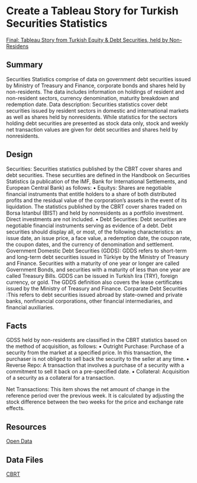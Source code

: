 # Create a Tableau Story for Turkish Securities Statistics


[Final: Tableau Story from Turkish Equity & Debt Securities, held by Non- Residens](https://public.tableau.com/views/TurkishSecurityStatisticsheldbyNon-Residents/Dashboard1?:language=en-US&:display_count=n&:origin=viz_share_link)

## Summary
Securities Statistics comprise of data on government debt securities issued by Ministry of Treasury and Finance, corporate bonds and shares held by non-residents. The data includes information on holdings of resident and non-resident sectors, currency denomination, maturity breakdown and redemption date.
Data description: Securities statistics cover debt securities issued by resident sectors in domestic and international markets as well as shares held by nonresidents. While statistics for the sectors holding debt securities are presented as stock data only, stock and weekly net transaction values are given for debt securities and shares held by nonresidents. 
## Design
Securities: Securities statistics published by the CBRT cover shares and debt securities.
These securities are defined in the Handbook on Securities Statistics (a publication of the IMF, Bank for International Settlements, and European Central Bank) as follows:
▪ Equitys: Shares are negotiable financial instruments that entitle holders to a share of both distributed profits and the residual value of the corporation’s assets in the event of its liquidation. The statistics published by the CBRT cover shares traded on Borsa Istanbul (BIST) and held by nonresidents as a portfolio investment. Direct investments
are not included. 
▪ Debt Securities: Debt securities are negotiable financial instruments serving as evidence of a debt. Debt securities should display all, or most, of the following characteristics: an issue date, an issue price, a face value, a redemption date, the
coupon rate, the coupon dates, and the currency of denomination and settlement.
    Government Domestic Debt Securities (GDDS): GDDS refers to short-term and
long-term debt securities issued in Türkiye by the Ministry of Treasury and
Finance. Securities with a maturity of one year or longer are called Government
Bonds, and securities with a maturity of less than one year are called Treasury
Bills. GDDS can be issued in Turkish lira (TRY), foreign currency, or gold. The
GDDS definition also covers the lease certificates issued by the Ministry of
Treasury and Finance.
  Corparate Debt Securities :This refers to debt securities issued abroad by state-owned and
private banks, nonfinancial corporations, other financial intermediaries, and
financial auxiliaries.



## Facts
GDSS held by non-residents are classified in the CBRT statistics based on the method of
acquisition, as follows:
▪ Outright Purchase: Purchase of a security from the market at a specified price. In
this transaction, the purchaser is not obliged to sell back the security to the seller at
any time.
▪ Reverse Repo: A transaction that involves a purchase of a security with a
commitment to sell it back on a pre-specified date.
▪ Collateral: Acquisition of a security as a collateral for a transaction.


Net Transactions: This item shows the net amount of change in the reference period over
the previous week. It is calculated by adjusting the stock difference between the two weeks
for the price and exchange rate effects. 


## Resources
[Open Data](https://evds2.tcmb.gov.tr/index.php?/evds/DataGroupLink/5/bie_mknethar/en)


## Data Files
[CBRT](https://www.tcmb.gov.tr/wps/wcm/connect/EN/TCMB+EN/Main+Menu/Statistics/Monetary+and+Financial+Statistics/Securities+Statistics/)
